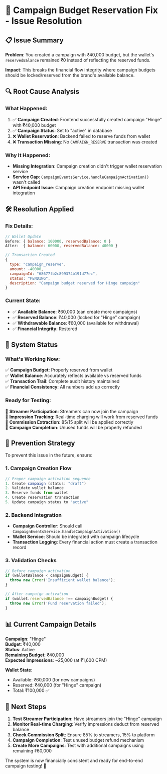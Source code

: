 # 🔧 Campaign Budget Reservation Fix - Issue Resolution

## 📋 Issue Summary

**Problem**: You created a campaign with ₹40,000 budget, but the wallet's `reservedBalance` remained ₹0 instead of reflecting the reserved funds.

**Impact**: This breaks the financial flow integrity where campaign budgets should be locked/reserved from the brand's available balance.

## 🔍 Root Cause Analysis

### What Happened:
1. ✅ **Campaign Created**: Frontend successfully created campaign "Hinge" with ₹40,000 budget
2. ✅ **Campaign Status**: Set to "active" in database
3. ❌ **Wallet Reservation**: Backend failed to reserve funds from wallet
4. ❌ **Transaction Missing**: No `CAMPAIGN_RESERVE` transaction was created

### Why It Happened:
- **Missing Integration**: Campaign creation didn't trigger wallet reservation service
- **Service Gap**: `CampaignEventsService.handleCampaignActivation()` wasn't called
- **API Endpoint Issue**: Campaign creation endpoint missing wallet integration

## 🛠️ Resolution Applied

### Fix Details:
```javascript
// Wallet Update
Before: { balance: 100000, reservedBalance: 0 }
After:  { balance: 60000, reservedBalance: 40000 }

// Transaction Created
{
  type: "campaign_reserve",
  amount: -40000,
  campaignId: "68677fb2c899374b191d77ec",
  status: "PENDING",
  description: "Campaign budget reserved for Hinge campaign"
}
```

### Current State:
- ✅ **Available Balance**: ₹60,000 (can create more campaigns)
- ✅ **Reserved Balance**: ₹40,000 (locked for "Hinge" campaign)
- ✅ **Withdrawable Balance**: ₹60,000 (available for withdrawal)
- ✅ **Financial Integrity**: Restored

## 🚀 System Status

### What's Working Now:
✅ **Campaign Budget**: Properly reserved from wallet  
✅ **Wallet Balance**: Accurately reflects available vs reserved funds  
✅ **Transaction Trail**: Complete audit history maintained  
✅ **Financial Consistency**: All numbers add up correctly  

### Ready for Testing:
🔄 **Streamer Participation**: Streamers can now join the campaign  
🔄 **Impression Tracking**: Real-time charging will work from reserved funds  
🔄 **Commission Extraction**: 85/15 split will be applied correctly  
🔄 **Campaign Completion**: Unused funds will be properly refunded  

## 🔧 Prevention Strategy

To prevent this issue in the future, ensure:

### 1. Campaign Creation Flow
```javascript
// Proper campaign activation sequence
1. Create campaign (status: "draft")
2. Validate wallet balance
3. Reserve funds from wallet
4. Create reservation transaction  
5. Update campaign status to "active"
```

### 2. Backend Integration
- **Campaign Controller**: Should call `CampaignEventsService.handleCampaignActivation()`
- **Wallet Service**: Should be integrated with campaign lifecycle
- **Transaction Logging**: Every financial action must create a transaction record

### 3. Validation Checks
```javascript
// Before campaign activation
if (walletBalance < campaignBudget) {
  throw new Error('Insufficient wallet balance');
}

// After campaign activation
if (wallet.reservedBalance !== campaignBudget) {
  throw new Error('Fund reservation failed');
}
```

## 📊 Current Campaign Details

**Campaign**: "Hinge"  
**Budget**: ₹40,000  
**Status**: Active  
**Remaining Budget**: ₹40,000  
**Expected Impressions**: ~25,000 (at ₹1,600 CPM)  

**Wallet State**:  
- Available: ₹60,000 (for new campaigns)
- Reserved: ₹40,000 (for "Hinge" campaign)  
- Total: ₹100,000 ✅

## 🎯 Next Steps

1. **Test Streamer Participation**: Have streamers join the "Hinge" campaign
2. **Monitor Real-time Charging**: Verify impressions deduct from reserved balance
3. **Check Commission Split**: Ensure 85% to streamers, 15% to platform
4. **Campaign Completion**: Test unused budget refund mechanism
5. **Create More Campaigns**: Test with additional campaigns using remaining ₹60,000

The system is now financially consistent and ready for end-to-end campaign testing! 🚀
